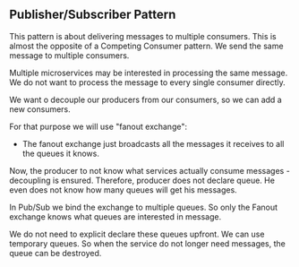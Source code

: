 ﻿## Publisher/Subscriber Pattern

This pattern is about delivering messages to multiple consumers. 
This is almost the opposite of a Competing Consumer pattern. We send the same message to multiple consumers.

Multiple microservices may be interested in processing the same message. We do not want to process the message to every single consumer directly.

We want o decouple our producers from our consumers, so we can add a new consumers.

For that purpose we will use "fanout exchange":
- The fanout exchange just broadcasts all the messages it receives to all the queues it knows.

Now, the producer to not know what services actually consume messages - decoupling is ensured.
Therefore, producer does not declare queue. He even does not know how many queues will get his messages.

In Pub/Sub we bind the exchange to multiple queues. So only the Fanout exchange knows what queues are interested in message.

We do not need to explicit declare these queues upfront. We can use temporary queues. So when the service do not longer need messages, the queue can be destroyed.
